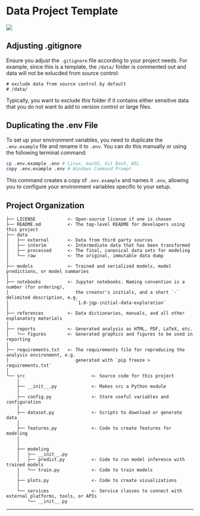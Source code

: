 # Data Project Template

<a target="_blank" href="https://www.cloudera.com/">
    <img src="https://img.shields.io/badge/Cloudera-Project%20Template-FFA500">
</a>

## Adjusting .gitignore

Ensure you adjust the `.gitignore` file according to your project needs. For example, since this is a template, the `/data/` folder is commented out and data will not be exlucded from source control:

```plaintext
# exclude data from source control by default
# /data/
```

Typically, you want to exclude this folder if it contains either sensitive data that you do not want to add to version control or large files.

## Duplicating the .env File
To set up your environment variables, you need to duplicate the `.env.example` file and rename it to `.env`. You can do this manually or using the following terminal command:

```bash
cp .env.example .env # Linux, macOS, Git Bash, WSL
copy .env.example .env # Windows Command Prompt
```

This command creates a copy of `.env.example` and names it `.env`, allowing you to configure your environment variables specific to your setup.


## Project Organization

```
├── LICENSE            <- Open-source license if one is chosen
├── README.md          <- The top-level README for developers using this project
├── data
│   ├── external       <- Data from third party sources
│   ├── interim        <- Intermediate data that has been transformed
│   ├── processed      <- The final, canonical data sets for modeling
│   └── raw            <- The original, immutable data dump
│
├── models             <- Trained and serialized models, model predictions, or model summaries
│
├── notebooks          <- Jupyter notebooks. Naming convention is a number (for ordering),
│                         the creator's initials, and a short `-` delimited description, e.g.
│                         `1.0-jqp-initial-data-exploration`
│
├── references         <- Data dictionaries, manuals, and all other explanatory materials
│
├── reports            <- Generated analysis as HTML, PDF, LaTeX, etc.
│   └── figures        <- Generated graphics and figures to be used in reporting
│
├── requirements.txt   <- The requirements file for reproducing the analysis environment, e.g.
│                         generated with `pip freeze > requirements.txt`
│
└── src                         <- Source code for this project
    │
    ├── __init__.py             <- Makes src a Python module
    │
    ├── config.py               <- Store useful variables and configuration
    │
    ├── dataset.py              <- Scripts to download or generate data
    │
    ├── features.py             <- Code to create features for modeling
    │
    │    
    ├── modeling                
    │   ├── __init__.py 
    │   ├── predict.py          <- Code to run model inference with trained models          
    │   └── train.py            <- Code to train models
    │
    ├── plots.py                <- Code to create visualizations 
    │
    └── services                <- Service classes to connect with external platforms, tools, or APIs
        └── __init__.py 
```

--------
